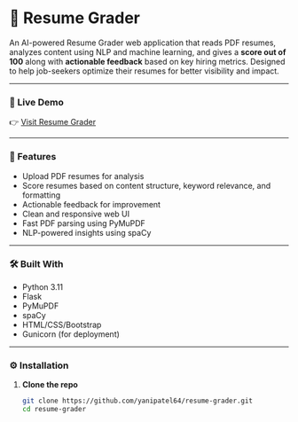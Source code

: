 # 🧠 Resume Grader

An AI-powered Resume Grader web application that reads PDF resumes, analyzes content using NLP and machine learning, and gives a **score out of 100** along with **actionable feedback** based on key hiring metrics. Designed to help job-seekers optimize their resumes for better visibility and impact.

---

### 🔗 Live Demo

👉 [Visit Resume Grader](https://resume-grader.onrender.com)

---

### 🚀 Features

- Upload PDF resumes for analysis
- Score resumes based on content structure, keyword relevance, and formatting
- Actionable feedback for improvement
- Clean and responsive web UI
- Fast PDF parsing using PyMuPDF
- NLP-powered insights using spaCy

---

### 🛠️ Built With

- Python 3.11
- Flask
- PyMuPDF
- spaCy
- HTML/CSS/Bootstrap
- Gunicorn (for deployment)

---

### ⚙️ Installation

1. **Clone the repo**
   ```bash
   git clone https://github.com/yanipatel64/resume-grader.git
   cd resume-grader
